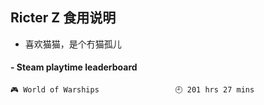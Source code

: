## Ricter Z 食用说明
- 喜欢猫猫，是个冇猫孤儿

<!-- steam-box start -->
#### - Steam playtime leaderboard
```text
🎮 World of Warships                 🕘 201 hrs 27 mins
```
<!-- Powered by https://github.com/YouEclipse/steam-box . -->
<!-- steam-box end -->
